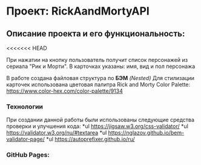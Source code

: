# Проект:  RickAandMortyAPI

## Описание проекта и его функциональность:
<<<<<<< HEAD

При нажатии на кнопку пользователь получит список персонажей из сериала "Рик и  Морти". 
В карточках указаны: имя, вид и пол персонажа  


В работе сoздана файловая структура по **БЭМ** *(Nested)*
Для стилизации карточек использована цветовая палитра Rick and Morty Color Palette: https://www.color-hex.com/color-palette/9134 

### Технологии
При создании данной работы были использованы следующие средства проверки и улучшения кода:
*ul  https://jigsaw.w3.org/css-validator/
*ul  https://validator.w3.org/nu/#textarea
*ul  https://nglazov.github.io/bem-validator-page/
*ul  https://autoprefixer.github.io/ru/

### GitHub Pages: 
